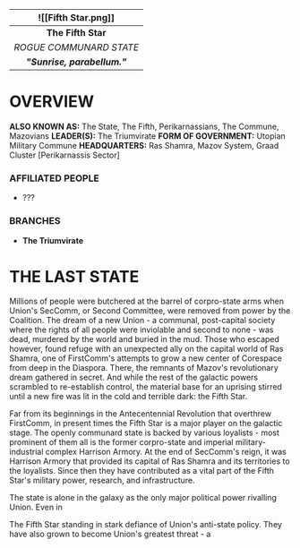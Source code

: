 
|     ![[Fifth Star.png]]      |
| :--------------------------: |
|      **The Fifth Star**      |
|   *ROGUE COMMUNARD STATE*    |
| ***"Sunrise, parabellum."*** |
# **OVERVIEW**
**ALSO KNOWN AS:** The State, The Fifth, Perikarnassians, The Commune, Mazovians
**LEADER(S):** The Triumvirate
**FORM OF GOVERNMENT:** Utopian Military Commune
**HEADQUARTERS:** Ras Shamra, Mazov System, Graad Cluster [Perikarnassis Sector]

### **AFFILIATED PEOPLE**
- ???

### **BRANCHES**
- **The Triumvirate**


# **THE LAST STATE**
Millions of people were butchered at the barrel of corpro-state arms when Union's SecComm, or Second Committee, were removed from power by the Coalition. The dream of a new Union - a communal, post-capital society where the rights of all people were inviolable and second to none - was dead, murdered by the world and buried in the mud. Those who escaped however, found refuge with an unexpected ally on the capital world of Ras Shamra, one of FirstComm's attempts to grow a new center of Corespace from deep in the Diaspora. There, the remnants of Mazov's revolutionary dream gathered in secret. And while the rest of the galactic powers scrambled to re-establish control, the material base for an uprising stirred until a new fire was lit in the cold and terrible dark: the Fifth Star.

Far from its beginnings in the Antecentennial Revolution that overthrew FirstComm, in present times the Fifth Star is a major player on the galactic stage. The openly communard state is backed by various loyalists - most prominent of them all is the former corpro-state and imperial military-industrial complex Harrison Armory. At the end of SecComm's reign, it was Harrison Armory that provided its capital of Ras Shamra and its territories to the loyalists. Since then they have contributed as a vital part of the Fifth Star's military power, research, and infrastructure.

The state is alone in the galaxy as the only major political power rivalling Union. Even in 

The Fifth Star standing in stark defiance of Union's anti-state policy. They have also grown to become Union's greatest threat - a 
 
